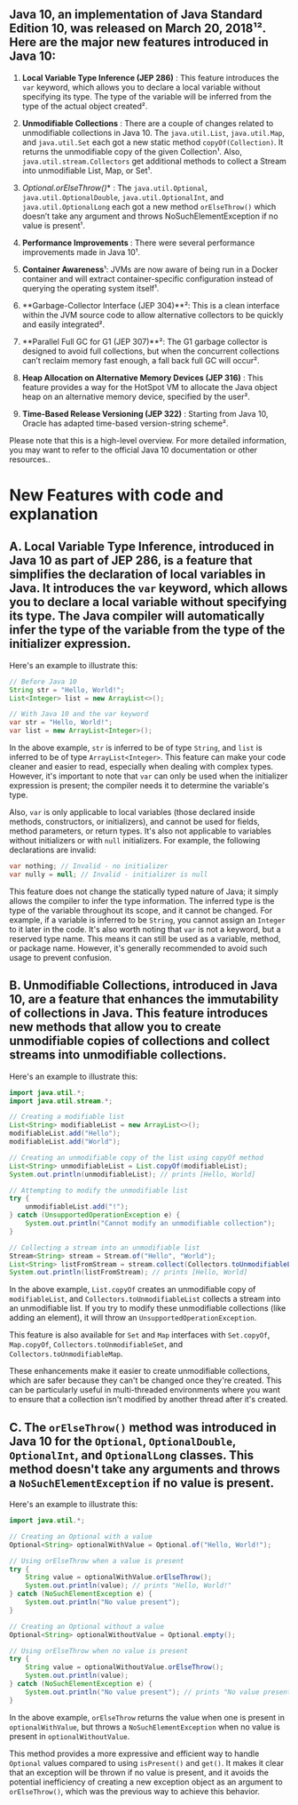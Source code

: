 ## Java 10, an implementation of Java Standard Edition 10, was released on March 20, 2018¹². Here are the major new features introduced in Java 10: ##

1. **Local Variable Type Inference (JEP 286)** : This feature introduces the `var` keyword, which allows you to declare a local variable without specifying its type. The type of the variable will be inferred from the type of the actual object created².

2. **Unmodifiable Collections** : There are a couple of changes related to unmodifiable collections in Java 10. The `java.util.List`, `java.util.Map`, and `java.util.Set` each got a new static method `copyOf(Collection)`. It returns the unmodifiable copy of the given Collection¹. Also, `java.util.stream.Collectors` get additional methods to collect a Stream into unmodifiable List, Map, or Set¹.

3. **Optional*.orElseThrow()** : The `java.util.Optional`, `java.util.OptionalDouble`, `java.util.OptionalInt`, and `java.util.OptionalLong` each got a new method `orElseThrow()` which doesn’t take any argument and throws NoSuchElementException if no value is present¹.

4. **Performance Improvements** : There were several performance improvements made in Java 10¹.

5. **Container Awareness**¹: JVMs are now aware of being run in a Docker container and will extract container-specific configuration instead of querying the operating system itself¹.

6. **Garbage-Collector Interface (JEP 304)**²: This is a clean interface within the JVM source code to allow alternative collectors to be quickly and easily integrated².

7. **Parallel Full GC for G1 (JEP 307)**²: The G1 garbage collector is designed to avoid full collections, but when the concurrent collections can’t reclaim memory fast enough, a fall back full GC will occur².

8. **Heap Allocation on Alternative Memory Devices (JEP 316)** : This feature provides a way for the HotSpot VM to allocate the Java object heap on an alternative memory device, specified by the user².

9. **Time-Based Release Versioning (JEP 322)** : Starting from Java 10, Oracle has adapted time-based version-string scheme².

Please note that this is a high-level overview. For more detailed information, you may want to refer to the official Java 10 documentation or other resources..


#  New Features with code and explanation #

## A. Local Variable Type Inference, introduced in Java 10 as part of JEP 286, is a feature that simplifies the declaration of local variables in Java. It introduces the `var` keyword, which allows you to declare a local variable without specifying its type. The Java compiler will automatically infer the type of the variable from the type of the initializer expression.

Here's an example to illustrate this:

```java
// Before Java 10
String str = "Hello, World!";
List<Integer> list = new ArrayList<>();

// With Java 10 and the var keyword
var str = "Hello, World!";
var list = new ArrayList<Integer>();
```

In the above example, `str` is inferred to be of type `String`, and `list` is inferred to be of type `ArrayList<Integer>`. This feature can make your code cleaner and easier to read, especially when dealing with complex types. However, it's important to note that `var` can only be used when the initializer expression is present; the compiler needs it to determine the variable's type.

Also, `var` is only applicable to local variables (those declared inside methods, constructors, or initializers), and cannot be used for fields, method parameters, or return types. It's also not applicable to variables without initializers or with `null` initializers. For example, the following declarations are invalid:

```java
var nothing; // Invalid - no initializer
var nully = null; // Invalid - initializer is null
```

This feature does not change the statically typed nature of Java; it simply allows the compiler to infer the type information. The inferred type is the type of the variable throughout its scope, and it cannot be changed. For example, if a variable is inferred to be `String`, you cannot assign an `Integer` to it later in the code. It's also worth noting that `var` is not a keyword, but a reserved type name. This means it can still be used as a variable, method, or package name. However, it's generally recommended to avoid such usage to prevent confusion. 


## B. Unmodifiable Collections, introduced in Java 10, are a feature that enhances the immutability of collections in Java. This feature introduces new methods that allow you to create unmodifiable copies of collections and collect streams into unmodifiable collections.

Here's an example to illustrate this:

```java
import java.util.*;
import java.util.stream.*;

// Creating a modifiable list
List<String> modifiableList = new ArrayList<>();
modifiableList.add("Hello");
modifiableList.add("World");

// Creating an unmodifiable copy of the list using copyOf method
List<String> unmodifiableList = List.copyOf(modifiableList);
System.out.println(unmodifiableList); // prints [Hello, World]

// Attempting to modify the unmodifiable list
try {
    unmodifiableList.add("!");
} catch (UnsupportedOperationException e) {
    System.out.println("Cannot modify an unmodifiable collection");
}

// Collecting a stream into an unmodifiable list
Stream<String> stream = Stream.of("Hello", "World");
List<String> listFromStream = stream.collect(Collectors.toUnmodifiableList());
System.out.println(listFromStream); // prints [Hello, World]
```

In the above example, `List.copyOf` creates an unmodifiable copy of `modifiableList`, and `Collectors.toUnmodifiableList` collects a stream into an unmodifiable list. If you try to modify these unmodifiable collections (like adding an element), it will throw an `UnsupportedOperationException`.

This feature is also available for `Set` and `Map` interfaces with `Set.copyOf`, `Map.copyOf`, `Collectors.toUnmodifiableSet`, and `Collectors.toUnmodifiableMap`.

These enhancements make it easier to create unmodifiable collections, which are safer because they can't be changed once they're created. This can be particularly useful in multi-threaded environments where you want to ensure that a collection isn't modified by another thread after it's created.


## C. The `orElseThrow()` method was introduced in Java 10 for the `Optional`, `OptionalDouble`, `OptionalInt`, and `OptionalLong` classes. This method doesn't take any arguments and throws a `NoSuchElementException` if no value is present. ##

Here's an example to illustrate this:

```java
import java.util.*;

// Creating an Optional with a value
Optional<String> optionalWithValue = Optional.of("Hello, World!");

// Using orElseThrow when a value is present
try {
    String value = optionalWithValue.orElseThrow();
    System.out.println(value); // prints "Hello, World!"
} catch (NoSuchElementException e) {
    System.out.println("No value present");
}

// Creating an Optional without a value
Optional<String> optionalWithoutValue = Optional.empty();

// Using orElseThrow when no value is present
try {
    String value = optionalWithoutValue.orElseThrow();
    System.out.println(value);
} catch (NoSuchElementException e) {
    System.out.println("No value present"); // prints "No value present"
}
```

In the above example, `orElseThrow` returns the value when one is present in `optionalWithValue`, but throws a `NoSuchElementException` when no value is present in `optionalWithoutValue`.

This method provides a more expressive and efficient way to handle `Optional` values compared to using `isPresent()` and `get()`. It makes it clear that an exception will be thrown if no value is present, and it avoids the potential inefficiency of creating a new exception object as an argument to `orElseThrow()`, which was the previous way to achieve this behavior.
